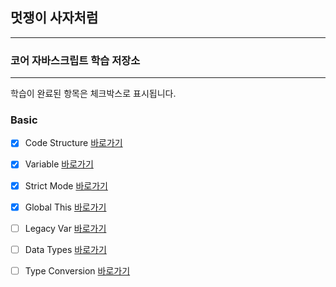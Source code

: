 
## 멋쟁이 사자처럼

---

### 코어 자바스크립트 학습 저장소

---


학습이 완료된 항목은 체크박스로 표시됩니다.


### Basic
- [x] Code Structure [바로가기](https://github.com/simseonbeom/core-javascript/blob/01.core/client/chapter/core/01.codeStructure.js)
- [x] Variable [바로가기](https://github.com/simseonbeom/core-javascript/blob/01.core/client/chapter/core/02.variables.js)
- [x] Strict Mode [바로가기](https://github.com/simseonbeom/core-javascript/blob/01.core/client/chapter/core/03.strictMode.js)
- [x] Global This [바로가기](https://github.com/simseonbeom/core-javascript/blob/01.core/client/chapter/core/04.globalThis.js)
- [ ] Legacy Var [바로가기](https://github.com/simseonbeom/core-javascript/blob/01.core/client/chapter/core/05.legacyVar.js)
- [ ] Data Types [바로가기](https://github.com/simseonbeom/core-javascript/blob/01.core/client/chapter/core/06.dataTypes.js)
- [ ] Type Conversion [바로가기](https://github.com/simseonbeom/core-javascript/blob/01.core/client/chapter/core/07.typeConversion.js)

